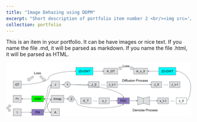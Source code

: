 ```yaml
---
title: "Image Dehazing using DDPM"
excerpt: "Short description of portfolio item number 2 <br/><img src='/images/dehazing result.png'>"
collection: portfolio
---
```


This is an item in your portfolio. It can be have images or nice text. If you name the file .md, it will be parsed as markdown. If you name the file .html, it will be parsed as HTML. 




![alt text](images/Architecture.png "arch")